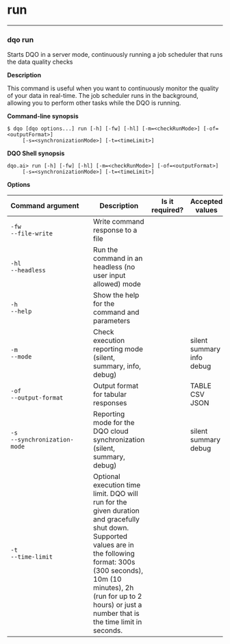 # run

___
### **dqo run**

Starts DQO in a server mode, continuously running a job scheduler that runs the data quality checks

**Description**

This command is useful when you want to continuously monitor the quality of your data in real-time. The job scheduler runs in the background, allowing you to perform other tasks while the DQO is running.


**Command-line synopsis**
```
$ dqo [dqo options...] run [-h] [-fw] [-hl] [-m=<checkRunMode>] [-of=<outputFormat>]
     [-s=<synchronizationMode>] [-t=<timeLimit>]

```
**DQO Shell synopsis**
```
dqo.ai> run [-h] [-fw] [-hl] [-m=<checkRunMode>] [-of=<outputFormat>]
     [-s=<synchronizationMode>] [-t=<timeLimit>]

```

**Options**  
  
| Command&nbsp;argument&nbsp;&nbsp;&nbsp;&nbsp; | Description | Is it required? | Accepted values |
|-----------------------------------------------|-------------|-----------------|-----------------|
|`-fw`<br/>`--file-write`<br/>|Write command response to a file| ||
|`-hl`<br/>`--headless`<br/>|Run the command in an headless (no user input allowed) mode| ||
|`-h`<br/>`--help`<br/>|Show the help for the command and parameters| ||
|`-m`<br/>`--mode`<br/>|Check execution reporting mode (silent, summary, info, debug)| |silent<br/>summary<br/>info<br/>debug<br/>|
|`-of`<br/>`--output-format`<br/>|Output format for tabular responses| |TABLE<br/>CSV<br/>JSON<br/>|
|`-s`<br/>`--synchronization-mode`<br/>|Reporting mode for the DQO cloud synchronization (silent, summary, debug)| |silent<br/>summary<br/>debug<br/>|
|`-t`<br/>`--time-limit`<br/>|Optional execution time limit. DQO will run for the given duration and gracefully shut down. Supported values are in the following format: 300s (300 seconds), 10m (10 minutes), 2h (run for up to 2 hours) or just a number that is the time limit in seconds.| ||



